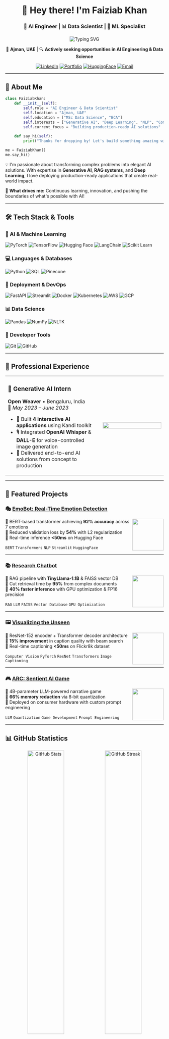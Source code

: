 <div align="center">

# 👋 Hey there! I'm **Faiziab Khan**

### 🤖 AI Engineer | 📊 Data Scientist | 🧠 ML Specialist

<img src="https://readme-typing-svg.herokuapp.com?font=Fira+Code&size=22&pause=1000&color=00D9FF&center=true&vCenter=true&width=600&lines=Generative+AI+Engineer;Deep+Learning+Enthusiast;Building+Intelligent+Systems;Transforming+Data+into+Insights" alt="Typing SVG" />

📍 **Ajman, UAE** | 🔍 **Actively seeking opportunities in AI Engineering & Data Science**

[![LinkedIn](https://img.shields.io/badge/LinkedIn-0A66C2?style=for-the-badge&logo=linkedin&logoColor=white)](https://www.linkedin.com/in/faiziab-k-1a3a26121/)
[![Portfolio](https://img.shields.io/badge/Portfolio-FF5722?style=for-the-badge&logo=google-chrome&logoColor=white)](https://faiziab.github.io/Faiziab_Portfolio/)
[![HuggingFace](https://img.shields.io/badge/HuggingFace-FFD21E?style=for-the-badge&logo=huggingface&logoColor=black)](https://huggingface.co/FaiziK)
[![Email](https://img.shields.io/badge/Email-EA4335?style=for-the-badge&logo=gmail&logoColor=white)](mailto:faiziabkhan1@gmail.com)

</div>

---

## 🚀 About Me

```python
class FaiziabKhan:
    def __init__(self):
        self.role = "AI Engineer & Data Scientist"
        self.location = "Ajman, UAE"
        self.education = ["MSc Data Science", "BCA"]
        self.interests = ["Generative AI", "Deep Learning", "NLP", "Computer Vision"]
        self.current_focus = "Building production-ready AI solutions"
        
    def say_hi(self):
        print("Thanks for dropping by! Let's build something amazing with AI 🚀")

me = FaiziabKhan()
me.say_hi()
```

💡 I'm passionate about transforming complex problems into elegant AI solutions. With expertise in **Generative AI**, **RAG systems**, and **Deep Learning**, I love deploying production-ready applications that create real-world impact.

🎯 **What drives me:** Continuous learning, innovation, and pushing the boundaries of what's possible with AI!

---

## 🛠️ Tech Stack & Tools

### 🤖 AI & Machine Learning
![PyTorch](https://img.shields.io/badge/PyTorch-EE4C2C?style=for-the-badge&logo=pytorch&logoColor=white)
![TensorFlow](https://img.shields.io/badge/TensorFlow-FF6F00?style=for-the-badge&logo=tensorflow&logoColor=white)
![Hugging Face](https://img.shields.io/badge/Hugging%20Face-FFD21E?style=for-the-badge&logo=huggingface&logoColor=black)
![LangChain](https://img.shields.io/badge/LangChain-1C3C3C?style=for-the-badge&logo=chainlink&logoColor=white)
![Scikit Learn](https://img.shields.io/badge/Scikit_Learn-F7931E?style=for-the-badge&logo=scikit-learn&logoColor=white)

### 💻 Languages & Databases
![Python](https://img.shields.io/badge/Python-3776AB?style=for-the-badge&logo=python&logoColor=white)
![SQL](https://img.shields.io/badge/SQL-4479A1?style=for-the-badge&logo=mysql&logoColor=white)
![Pinecone](https://img.shields.io/badge/Pinecone-000000?style=for-the-badge&logo=pinecone&logoColor=white)

### 🚀 Deployment & DevOps
![FastAPI](https://img.shields.io/badge/FastAPI-009688?style=for-the-badge&logo=fastapi&logoColor=white)
![Streamlit](https://img.shields.io/badge/Streamlit-FF4B4B?style=for-the-badge&logo=streamlit&logoColor=white)
![Docker](https://img.shields.io/badge/Docker-2496ED?style=for-the-badge&logo=docker&logoColor=white)
![Kubernetes](https://img.shields.io/badge/Kubernetes-326CE5?style=for-the-badge&logo=kubernetes&logoColor=white)
![AWS](https://img.shields.io/badge/AWS-FF9900?style=for-the-badge&logo=amazonaws&logoColor=white)
![GCP](https://img.shields.io/badge/GCP-4285F4?style=for-the-badge&logo=google-cloud&logoColor=white)

### 📊 Data Science
![Pandas](https://img.shields.io/badge/Pandas-150458?style=for-the-badge&logo=pandas&logoColor=white)
![NumPy](https://img.shields.io/badge/NumPy-013243?style=for-the-badge&logo=numpy&logoColor=white)
![NLTK](https://img.shields.io/badge/NLTK-154F3C?style=for-the-badge&logo=python&logoColor=white)

### 🔧 Developer Tools
![Git](https://img.shields.io/badge/Git-F05032?style=for-the-badge&logo=git&logoColor=white)
![GitHub](https://img.shields.io/badge/GitHub-181717?style=for-the-badge&logo=github&logoColor=white)

---

## 💼 Professional Experience

<table>
<tr>
<td width="60%">

### 🏢 Generative AI Intern
**Open Weaver** • Bengaluru, India  
📅 *May 2023 – June 2023*

- 🎨 Built **4 interactive AI applications** using Kandi toolkit
- 🎙️ Integrated **OpenAI Whisper** & **DALL-E** for voice-controlled image generation
- 🚀 Delivered end-to-end AI solutions from concept to production

</td>
<td width="40%">
<img src="https://media.giphy.com/media/qgQUggAC3Pfv687qPC/giphy.gif" width="100%"/>
</td>
</tr>
</table>

---

## 🎯 Featured Projects

### 🎭 [EmoBot: Real-Time Emotion Detection](https://github.com/Faiziab/EmoBot)
<img align="right" width="100" src="https://media.giphy.com/media/3o7qDSOvfaCO9b3MlO/giphy.gif"/>

🔹 BERT-based transformer achieving **92% accuracy** across 7 emotions  
🔹 Reduced validation loss by **54%** with L2 regularization  
🔹 Real-time inference **<50ms** on Hugging Face  

`BERT` `Transformers` `NLP` `Streamlit` `HuggingFace`

---

### 📚 [Research Chatbot](https://github.com/Faiziab/Research_Chatbot)
<img align="right" width="100" src="https://media.giphy.com/media/SWoSkN6DxTszqIKEqv/giphy.gif"/>

🔹 RAG pipeline with **TinyLlama-1.1B** & FAISS vector DB  
🔹 Cut retrieval time by **95%** from complex documents  
🔹 **40% faster inference** with GPU optimization & FP16 precision  

`RAG` `LLM` `FAISS` `Vector Database` `GPU Optimization`

---

### 🖼️ [Visualizing the Unseen](https://github.com/Faiziab/Image_Captioning)
<img align="right" width="100" src="https://media.giphy.com/media/l0HlNQ03J5JxX6lva/giphy.gif"/>

🔹 ResNet-152 encoder + Transformer decoder architecture  
🔹 **15% improvement** in caption quality with beam search  
🔹 Real-time captioning **<50ms** on Flickr8k dataset  

`Computer Vision` `PyTorch` `ResNet` `Transformers` `Image Captioning`

---

### 🎮 [ARC: Sentient AI Game](https://github.com/Faiziab/ARC-AI)
<img align="right" width="100" src="https://media.giphy.com/media/LaVp0AyqR5bGsC5Cbm/giphy.gif"/>

🔹 4B-parameter LLM-powered narrative game  
🔹 **66% memory reduction** via 8-bit quantization  
🔹 Deployed on consumer hardware with custom prompt engineering  

`LLM` `Quantization` `Game Development` `Prompt Engineering`

---

## 📊 GitHub Statistics

<div align="center">

<img src="https://github-readme-stats.vercel.app/api?username=Faiziab&show_icons=true&theme=tokyonight&hide_border=true&count_private=true" width="48%" alt="GitHub Stats"/>
<img src="https://github-readme-streak-stats.herokuapp.com/?user=Faiziab&theme=tokyonight&hide_border=true" width="48%" alt="GitHub Streak"/>

<img src="https://github-readme-stats.vercel.app/api/top-langs/?username=Faiziab&layout=compact&theme=tokyonight&hide_border=true&langs_count=8" width="48%" alt="Top Languages"/>
<img src="https://github-readme-activity-graph.vercel.app/graph?username=Faiziab&theme=tokyo-night&hide_border=true" width="48%" alt="Contribution Graph"/>

</div>

---

## 🎓 Education

<table>
<tr>
<td align="center" width="50%">

### 🎓 MSc in Data Science
**Christ University, Bengaluru**  
📅 2022 - 2024  
⭐ CGPA: 8.1/10

</td>
<td align="center" width="50%">

### 💻 Bachelor of Computer Applications
**Amity University, Lucknow**  
📅 2019 - 2022  
⭐ CGPA: 8.26/10

</td>
</tr>
</table>

---

## 🌱 Currently Exploring

```yaml
focus_areas:
  - Advanced RAG architectures & multi-agent AI systems
  - MLOps best practices & efficient model deployment
  - Cutting-edge LLM applications for real-world scenarios
  - Agentic AI & autonomous decision-making systems
```

---

## 📈 Profile Views & Contributions

<div align="center">

![Profile Views](https://komarev.com/ghpvc/?username=Faiziab&color=00D9FF&style=for-the-badge&label=PROFILE+VIEWS)

<img src="https://quotes-github-readme.vercel.app/api?type=horizontal&theme=tokyonight" alt="Random Dev Quote"/>

</div>

---

<div align="center">

### 💬 Let's Connect and Build Something Amazing! 🚀

**💡 Open to collaborations on AI/ML projects**

<img src="https://media.giphy.com/media/LnQjpWaON8nhr21vNW/giphy.gif" width="60"> <em><b>I love connecting with different people</b> so if you want to say <b>hi, I'll be happy to meet you!</b> 😊</em>

---

⭐ **If you find my work interesting, feel free to star my repositories!** ⭐

</div>
